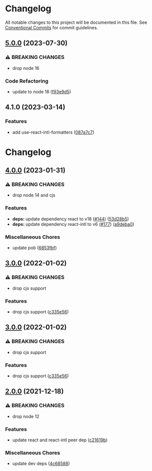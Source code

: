 # Changelog

All notable changes to this project will be documented in this file.
See [Conventional Commits](https://conventionalcommits.org) for commit guidelines.

## [5.0.0](https://github.com/christophehurpeau/use-formatted-message/compare/use-formatted-message@4.1.0...use-formatted-message@5.0.0) (2023-07-30)


### ⚠ BREAKING CHANGES

* drop node 16

### Code Refactoring

* update to node 18 ([f93e9d5](https://github.com/christophehurpeau/use-formatted-message/commit/f93e9d548b32d79402e44986af0c9bf66af4b109))


## 4.1.0 (2023-03-14)


### Features

* add use-react-intl-formatters ([087a7c7](https://github.com/christophehurpeau/use-formatted-message/commit/087a7c7c740e4f8f4045525f28afddf4b5f206a6))



# Changelog

## [4.0.0](https://github.com/christophehurpeau/use-formatted-message/compare/v3.0.0...v4.0.0) (2023-01-31)


### ⚠ BREAKING CHANGES

* drop node 14 and cjs

### Features

* **deps:** update dependency react to v18 ([#144](https://github.com/christophehurpeau/use-formatted-message/issues/144)) ([53d28b5](https://github.com/christophehurpeau/use-formatted-message/commit/53d28b597674f7c5186b3210adf1d0042b429270))
* **deps:** update dependency react-intl to v6 ([#177](https://github.com/christophehurpeau/use-formatted-message/issues/177)) ([a9deba0](https://github.com/christophehurpeau/use-formatted-message/commit/a9deba053ab59e8e1b4bb3b2c47a5f2015f70eca))


### Miscellaneous Chores

* update pob ([6853fbf](https://github.com/christophehurpeau/use-formatted-message/commit/6853fbf3632e2dba937c769f5a9719ef959fdf1c))

## [3.0.0](https://github.com/christophehurpeau/use-formatted-message/compare/v2.0.0...v3.0.0) (2022-01-02)


### ⚠ BREAKING CHANGES

* drop cjs support

### Features

* drop cjs support ([c335e56](https://github.com/christophehurpeau/use-formatted-message/commit/c335e560ccfbe06fd6590016a191d8efe9f48768))

## [3.0.0](https://github.com/christophehurpeau/use-formatted-message/compare/v2.0.0...v3.0.0) (2022-01-02)


### ⚠ BREAKING CHANGES

* drop cjs support

### Features

* drop cjs support ([c335e56](https://github.com/christophehurpeau/use-formatted-message/commit/c335e560ccfbe06fd6590016a191d8efe9f48768))

## [2.0.0](https://www.github.com/christophehurpeau/use-formatted-message/compare/v1.0.0...v2.0.0) (2021-12-18)


### ⚠ BREAKING CHANGES

* drop node 12

### Features

* update react and react-intl peer dep ([c21619b](https://www.github.com/christophehurpeau/use-formatted-message/commit/c21619b0d49ea986ec0f4387956b6e876dd29b01))


### Miscellaneous Chores

* update dev deps ([4c68588](https://www.github.com/christophehurpeau/use-formatted-message/commit/4c685887fdd007ae3c352269f2f8710fb548816c))
